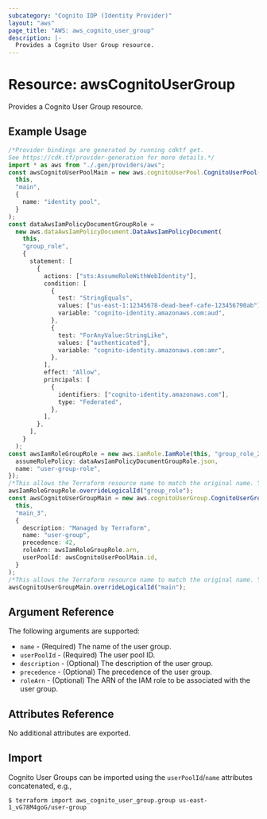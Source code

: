 ```yaml
---
subcategory: "Cognito IDP (Identity Provider)"
layout: "aws"
page_title: "AWS: aws_cognito_user_group"
description: |-
  Provides a Cognito User Group resource.
---
```


# Resource: awsCognitoUserGroup

Provides a Cognito User Group resource.

## Example Usage

```typescript
/*Provider bindings are generated by running cdktf get.
See https://cdk.tf/provider-generation for more details.*/
import * as aws from "./.gen/providers/aws";
const awsCognitoUserPoolMain = new aws.cognitoUserPool.CognitoUserPool(
  this,
  "main",
  {
    name: "identity pool",
  }
);
const dataAwsIamPolicyDocumentGroupRole =
  new aws.dataAwsIamPolicyDocument.DataAwsIamPolicyDocument(
    this,
    "group_role",
    {
      statement: [
        {
          actions: ["sts:AssumeRoleWithWebIdentity"],
          condition: [
            {
              test: "StringEquals",
              values: ["us-east-1:12345678-dead-beef-cafe-123456790ab"],
              variable: "cognito-identity.amazonaws.com:aud",
            },
            {
              test: "ForAnyValue:StringLike",
              values: ["authenticated"],
              variable: "cognito-identity.amazonaws.com:amr",
            },
          ],
          effect: "Allow",
          principals: [
            {
              identifiers: ["cognito-identity.amazonaws.com"],
              type: "Federated",
            },
          ],
        },
      ],
    }
  );
const awsIamRoleGroupRole = new aws.iamRole.IamRole(this, "group_role_2", {
  assumeRolePolicy: dataAwsIamPolicyDocumentGroupRole.json,
  name: "user-group-role",
});
/*This allows the Terraform resource name to match the original name. You can remove the call if you don't need them to match.*/
awsIamRoleGroupRole.overrideLogicalId("group_role");
const awsCognitoUserGroupMain = new aws.cognitoUserGroup.CognitoUserGroup(
  this,
  "main_3",
  {
    description: "Managed by Terraform",
    name: "user-group",
    precedence: 42,
    roleArn: awsIamRoleGroupRole.arn,
    userPoolId: awsCognitoUserPoolMain.id,
  }
);
/*This allows the Terraform resource name to match the original name. You can remove the call if you don't need them to match.*/
awsCognitoUserGroupMain.overrideLogicalId("main");

```

## Argument Reference

The following arguments are supported:

* `name` - (Required) The name of the user group.
* `userPoolId` - (Required) The user pool ID.
* `description` - (Optional) The description of the user group.
* `precedence` - (Optional) The precedence of the user group.
* `roleArn` - (Optional) The ARN of the IAM role to be associated with the user group.

## Attributes Reference

No additional attributes are exported.

## Import

Cognito User Groups can be imported using the `userPoolId`/`name` attributes concatenated, e.g.,

```console
$ terraform import aws_cognito_user_group.group us-east-1_vG78M4goG/user-group
```
